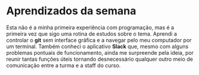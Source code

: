 # Aprendizados da semana
Esta não é a minha primeira experiência com programação, mas é a primeira vez que sigo uma rotina de estudos sobre o tema. Aprendi a controlar o **git** sem interface gráfica e a navegar pelo meu computador por um terminal. Também conheci o aplicativo **Slack** que, mesmo com alguns problemas pontuais de funcionamento, ainda me surpreende pela ideia, por reunir tantas funções úteis tornando desnecessário qualquer outro meio de comunicação entre a turma e a staff do curso.